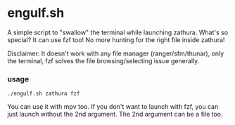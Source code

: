 # engulf.sh 

A simple script to "swallow" the terminal while launching zathura. What's so special?
It can use fzf too! No more hunting for the right file inside zathura!

Disclaimer: It doesn't work with any file manager (ranger/sfm/thunar), only the terminal, fzf solves the file browsing/selecting issue generally.

### usage
```
./engulf.sh zathura fzf 
```
You can use it with mpv too. If you don't want to launch with fzf, you can just launch without the 2nd argument. The 2nd argument can be a file too.
